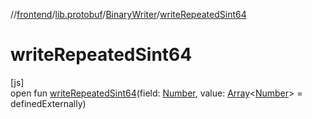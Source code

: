 //[frontend](../../../index.md)/[lib.protobuf](../index.md)/[BinaryWriter](index.md)/[writeRepeatedSint64](write-repeated-sint64.md)

# writeRepeatedSint64

[js]\
open fun [writeRepeatedSint64](write-repeated-sint64.md)(field: [Number](https://kotlinlang.org/api/latest/jvm/stdlib/kotlin/-number/index.html), value: [Array](https://kotlinlang.org/api/latest/jvm/stdlib/kotlin/-array/index.html)&lt;[Number](https://kotlinlang.org/api/latest/jvm/stdlib/kotlin/-number/index.html)&gt; = definedExternally)
